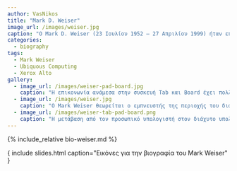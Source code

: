 ```yaml
---
author: VasNikos
title: "Mark D. Weiser"
image_url: /images/weiser.jpg
caption: "O Mark D. Weiser (23 Ιουλίου 1952 – 27 Απριλίου 1999) ήταν επικεφαλής επιστήμονας στο ερευνητικό κέντρο της Xerox PARC στις ΗΠΑ. Είναι γνωστός ώς ο πατέρας του διάχυτου υπολογισμού, ένας όρος που εφηύρε το 1988."
categories:
  - biography
tags:
  - Mark Weiser
  - Ubiquous Computing
  - Xerox Alto
gallery:
  - image_url: /images/weiser-pad-board.jpg
    caption: "Η επικονωνία ανάμεσα στην συσκευή Tab και Board έχει πολλές συνεργατικές εφαρμογές όπως σε αίθουσες συναντήσεων καθώς και σε αίθουσες διδασκαλίας."
  - image_url: /images/weiser.jpg
    caption: "Ο Mark Weiser θεωρείται ο εμπνευστής της περιοχής του διάχυτου υπολογισμού και κατασκεύασε τα πρώτα λειτουργικά πρωτότυπα για ένα οικοσύστημα συσκευών χρήστη, όπου η κάθε ξεχωριστή συσκευή διάδρασης συνδεόταν με τις άλλες για να προσφέρει την κατάλληλη πληροφορία στην κατάλληλη στιγμή και με όσο γίνεται μικρότερη συνειδητή εμπλοκή του χρήστη."
  - image_url: /images/weiser-tab-pad-board.png
    caption: "Η μετάβαση από τον προσωπικό υπολογιστή στον διάχυτο υπολογισμό σημαίνει πως εκτός από πολλές συσκευές που επικοινωνούν μεταξύ τους έχουμε επιπλέον και την επικοινωνία με τις συσκευές των άλλων χρηστών, οπότε η μετάβαση έχει και έναν έντονο κοινωνικό χαρακτήρα."
---
```


{% include_relative bio-weiser.md %}

{ include slides.html caption="Εικόνες για την βιογραφία του Mark Weiser" }
